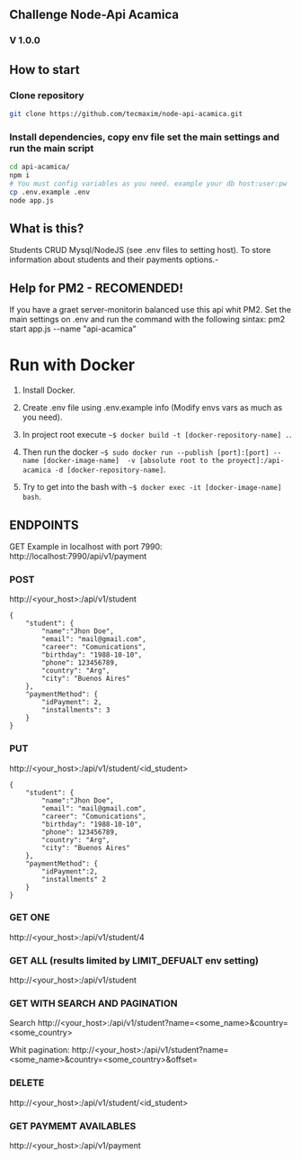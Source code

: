 ## Challenge Node-Api Acamica
### V 1.0.0

## How to start
### Clone repository
```bash
git clone https://github.com/tecmaxim/node-api-acamica.git
```
### Install dependencies, copy env file set the main settings and run the main script
```bash
cd api-acamica/
npm i
# You must config variables as you need. example your db host:user:pw
cp .env.example .env
node app.js
```

## What is this?
Students CRUD Mysql/NodeJS (see .env files to setting host). To store information about students and their payments options.-

## Help for PM2 - RECOMENDED!
If you have a graet server-monitorin balanced use this api whit PM2.
Set the main settings on .env and run the command with the following sintax:
pm2 start app.js --name "api-acamica"

# Run with Docker

1) Install Docker.

2) Create .env file using .env.example info (Modify envs vars as much as you need).

3) In project root execute ```~$ docker build -t [docker-repository-name] .```.

4) Then run the docker ```~$ sudo docker run --publish [port]:[port] --name [docker-image-name]  -v [absolute root to the proyect]:/api-acamica -d [docker-repository-name]```.

5) Try to get into the bash with ```~$ docker exec -it [docker-image-name] bash```.

## ENDPOINTS
GET Example in localhost with port 7990: 
http://localhost:7990/api/v1/payment
### POST
http://<your_host>:<port>/api/v1/student
```
{
    "student": {
        "name":"Jhon Doe",
        "email": "mail@gmail.com",
        "career": "Comunications",
        "birthday": "1988-10-10",
        "phone": 123456789,
        "country": "Arg",
        "city": "Buenos Aires"
    },
    "paymentMethod": {
        "idPayment": 2,
        "installments": 3
    }
}
```

### PUT
http://<your_host>:<port>/api/v1/student/<id_student>
```
{    
    "student": {
        "name":"Jhon Doe",
        "email": "mail@gmail.com",
        "career": "Comunications",
        "birthday": "1988-10-10",
        "phone": 123456789,
        "country": "Arg",
        "city": "Buenos Aires"
    },
    "paymentMethod": {
        "idPayment":2,
        "installments" 2
    }
}
```

### GET ONE
http://<your_host>:<port>/api/v1/student/4

### GET ALL (results limited by LIMIT_DEFUALT env setting)
http://<your_host>:<port>/api/v1/student

### GET WITH SEARCH AND PAGINATION
Search
http://<your_host>:<port>/api/v1/student?name=<some_name>&country=<some_country>

Whit pagination:
http://<your_host>:<port>/api/v1/student?name=<some_name>&country=<some_country>&offset=<offset>

### DELETE
http://<your_host>:<port>/api/v1/student/<id_student>

### GET PAYMEMT AVAILABLES
http://<your_host>:<port>/api/v1/payment
